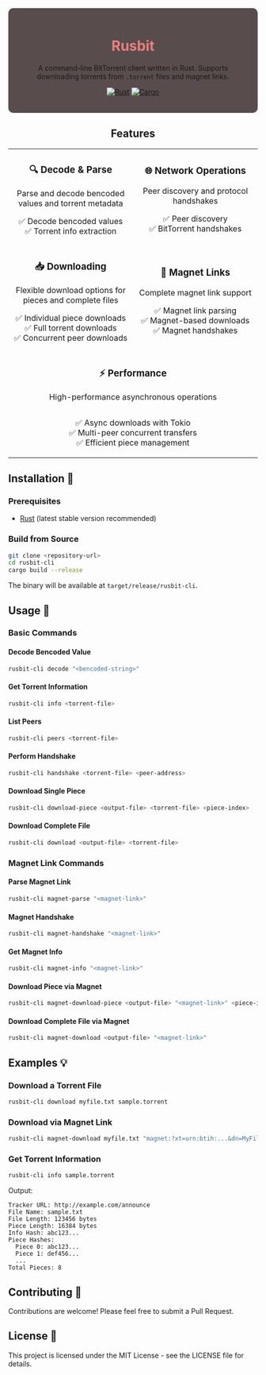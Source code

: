 <div align="center" style="background-color: #584c4cff; padding: 20px; border-radius: 10px;">
<h1 style="color: #ec7e7eff;">Rusbit</h1>

A command-line BitTorrent client written in Rust. Supports downloading torrents from `.torrent` files and magnet links.

[![Rust](https://img.shields.io/badge/rust-%23000000.svg?style=for-the-badge&logo=rust&logoColor=white)](https://www.rust-lang.org/)
[![Cargo](https://img.shields.io/badge/cargo-%23000000.svg?style=for-the-badge&logo=rust&logoColor=white)](https://doc.rust-lang.org/cargo/)

</div>




<div align="center">
    <h2>Features</h2>
  <table>
    <tr>
      <td align="center" width="50%">
        <h3>🔍 <strong>Decode & Parse</strong></h3>
        <p>Parse and decode bencoded values and torrent metadata</p>
        <ul style="list-style-type: none; padding-left: 0;">
          <li>✅ Decode bencoded values</li>
          <li>✅ Torrent info extraction</li>
        </ul>
      </td>
      <td align="center" width="50%">
        <h3>🌐 <strong>Network Operations</strong></h3>
        <p>Peer discovery and protocol handshakes</p>
        <ul style="list-style-type: none; padding-left: 0;">
          <li>✅ Peer discovery</li>
          <li>✅ BitTorrent handshakes</li>
        </ul>
      </td>
    </tr>
    <tr>
      <td align="center" width="50%">
        <h3>📥 <strong>Downloading</strong></h3>
        <p>Flexible download options for pieces and complete files</p>
        <ul style="list-style-type: none; padding-left: 0;">
          <li>✅ Individual piece downloads</li>
          <li>✅ Full torrent downloads</li>
          <li>✅ Concurrent peer downloads</li>
        </ul>
      </td>
      <td align="center" width="50%">
        <h3>🧲 <strong>Magnet Links</strong></h3>
        <p>Complete magnet link support</p>
        <ul style="list-style-type: none; padding-left: 0;">
          <li>✅ Magnet link parsing</li>
          <li>✅ Magnet-based downloads</li>
          <li>✅ Magnet handshakes</li>
        </ul>
      </td>
    </tr>
    <tr>
      <td align="center" colspan="2">
        <h3>⚡ <strong>Performance</strong></h3>
        <p>High-performance asynchronous operations</p>
        <ul style="list-style-type: none; padding-left: 0; display: inline-block;">
          <li>✅ Async downloads with Tokio</li>
          <li>✅ Multi-peer concurrent transfers</li>
          <li>✅ Efficient piece management</li>
        </ul>
      </td>
    </tr>
  </table>
</div>

## Installation 🚀

### Prerequisites

- [Rust](https://www.rust-lang.org/tools/install) (latest stable version recommended)

### Build from Source

```bash
git clone <repository-url>
cd rusbit-cli
cargo build --release
```

The binary will be available at `target/release/rusbit-cli`.

## Usage 📖

### Basic Commands

#### Decode Bencoded Value
```bash
rusbit-cli decode "<bencoded-string>"
```

#### Get Torrent Information
```bash
rusbit-cli info <torrent-file>
```

#### List Peers
```bash
rusbit-cli peers <torrent-file>
```

#### Perform Handshake
```bash
rusbit-cli handshake <torrent-file> <peer-address>
```

#### Download Single Piece
```bash
rusbit-cli download-piece <output-file> <torrent-file> <piece-index>
```

#### Download Complete File
```bash
rusbit-cli download <output-file> <torrent-file>
```

### Magnet Link Commands

#### Parse Magnet Link
```bash
rusbit-cli magnet-parse "<magnet-link>"
```

#### Magnet Handshake
```bash
rusbit-cli magnet-handshake "<magnet-link>"
```

#### Get Magnet Info
```bash
rusbit-cli magnet-info "<magnet-link>"
```

#### Download Piece via Magnet
```bash
rusbit-cli magnet-download-piece <output-file> "<magnet-link>" <piece-index>
```

#### Download Complete File via Magnet
```bash
rusbit-cli magnet-download <output-file> "<magnet-link>"
```

## Examples 💡

### Download a Torrent File
```bash
rusbit-cli download myfile.txt sample.torrent
```

### Download via Magnet Link
```bash
rusbit-cli magnet-download myfile.txt "magnet:?xt=urn:btih:...&dn=MyFile&tr=..."
```

### Get Torrent Information
```bash
rusbit-cli info sample.torrent
```

Output:
```
Tracker URL: http://example.com/announce
File Name: sample.txt
File Length: 123456 bytes
Piece Length: 16384 bytes
Info Hash: abc123...
Piece Hashes:
  Piece 0: abc123...
  Piece 1: def456...
  ...
Total Pieces: 8
```


## Contributing 🤝

Contributions are welcome! Please feel free to submit a Pull Request.

## License 📄

This project is licensed under the MIT License - see the LICENSE file for details.
